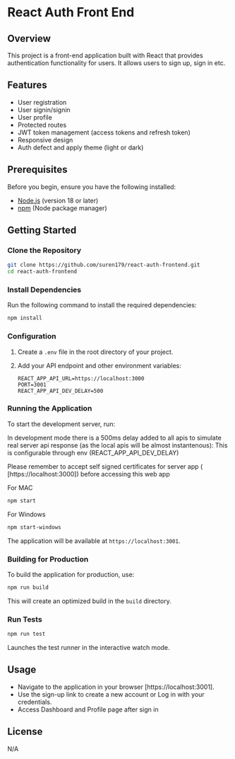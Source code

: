 # React Auth Front End

## Overview

This project is a front-end application built with React that provides
authentication functionality for users. It allows users to sign up, sign in etc.

## Features

-   User registration
-   User signin/signin
-   User profile
-   Protected routes
-   JWT token management (access tokens and refresh token)
-   Responsive design
-   Auth defect and apply theme (light or dark)

## Prerequisites

Before you begin, ensure you have the following installed:

-   [Node.js](https://nodejs.org/) (version 18 or later)
-   [npm](https://www.npmjs.com/) (Node package manager)

## Getting Started

### Clone the Repository

```bash
git clone https://github.com/suren179/react-auth-frontend.git
cd react-auth-frontend
```

### Install Dependencies

Run the following command to install the required dependencies:

```bash
npm install
```

### Configuration

1. Create a `.env` file in the root directory of your project.
2. Add your API endpoint and other environment variables:

    ```env
    REACT_APP_API_URL=https://localhost:3000
    PORT=3001
    REACT_APP_API_DEV_DELAY=500
    ```

### Running the Application

To start the development server, run:

In development mode there is a 500ms delay added to all apis to simulate real
server api response (as the local apis will be almost instantenous): This is
configurable through env (REACT_APP_API_DEV_DELAY)

Please remember to accept self signed certificates for server app (
[https://localhost:3000]) before accessing this web app

For MAC

```bash
npm start
```

For Windows

```bash
npm start-windows
```

The application will be available at `https://localhost:3001`.

### Building for Production

To build the application for production, use:

```bash
npm run build
```

This will create an optimized build in the `build` directory.

### Run Tests

```bash
npm run test
```

Launches the test runner in the interactive watch mode.

## Usage

-   Navigate to the application in your browser [https://localhost:3001].
-   Use the sign-up link to create a new account or Log in with your
    credentials.
-   Access Dashboard and Profile page after sign in

## License

N/A

